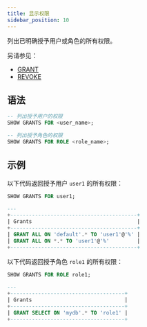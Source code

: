 ```yaml
---
title: 显示权限
sidebar_position: 10
---
```


列出已明确授予用户或角色的所有权限。

另请参见：

- [GRANT](10-grant.md)
- [REVOKE](11-revoke.md)

## 语法

```sql
-- 列出授予用户的权限
SHOW GRANTS FOR <user_name>;

-- 列出授予角色的权限
SHOW GRANTS FOR ROLE <role_name>;
```

## 示例

以下代码返回授予用户 `user1` 的所有权限：

```sql
SHOW GRANTS FOR user1;

---
+-----------------------------------------+
| Grants                                  |
+-----------------------------------------+
| GRANT ALL ON 'default'.* TO 'user1'@'%' |
| GRANT ALL ON *.* TO 'user1'@'%'         |
+-----------------------------------------+
```

以下代码返回授予角色 `role1` 的所有权限：

```sql
SHOW GRANTS FOR ROLE role1;

---
+-------------------------------------+
| Grants                              |
+-------------------------------------+
| GRANT SELECT ON 'mydb'.* TO 'role1' |
+-------------------------------------+
```

